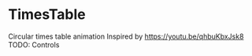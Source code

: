 # TimesTable
Circular times table animation
Inspired by https://youtu.be/qhbuKbxJsk8
TODO: Controls
